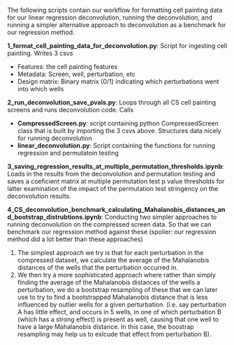 The following scripts contain our workflow for formatting cell painting data for our linear regression deconvolution, running the deconvolution, and running a simpler alternative approach to deconvolution as a benchmark for our regression method.

**1_format_cell_painting_data_for_deconvolution.py**: Script for ingesting cell painting. Writes 3 csvs
- Features: the cell painting features
- Metadata: Screen, well, perturbation, etc 
- Design matrix: Binary matrix (0/1) indicating which perturbations went into which wells

**2_run_deconvolution_save_pvals.py**: Loops through all CS cell painting screens and runs deconvolution code. Calls
- **CompressedScreen.py**: script containing python CompressedScreen class that is built by importing the 3 csvs above. Structures data nicely for running deconvolution
- **linear_deconvolution.py**: Script containing the functions for running regression and permutatoin testing

**3_saving_regression_results_at_multiple_permutation_thresholds.ipynb**: Loads in the results from the deconvolution and permutation testing and saves a coeficient matrix at multiple permutation test p value thresholds for latter examination of the impact of the permutation test stringency on the deconvolution results.

**4_CS_deconvolution_benchmark_calculating_Mahalanobis_distances_and_bootstrap_distrubtions.ipynb**:
Conducting two simpler approaches to running deconvolution on the compressed screen data. So that we can benchmark our regression method against these (spolier: our regression method did a lot better than these approaches)
1) The simplest approach we try is that for each perturbation in the compressed dataset, we calculate the average of the Mahalanobis distances of the wells that the perturbation occurred in. 
2) We then try a more sophisticated approach where rather than simply finding the average of the Mahalanobis distances of the wells a perturbation, we do a bootstrap resampling of these that we can later use to try to find a bootstrapped Mahalanobis distance that is less influenced by outlier wells for a given perturbation. (i.e. say perturbation A has little effect, and occurs in 5 wells, in one of which perturbation B (which has a strong effect) is present as well, causing that one well to have a large Mahalanobis distance. In this case, the boostrap resampling may help us to exlcude that effect from perturbation B).
